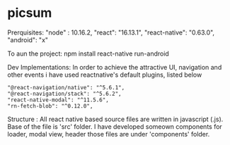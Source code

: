 # picsum

Prerquisites: 
	"node" : 10.16.2,
    "react": "16.13.1",
    "react-native": "0.63.0",
    "android": "x"

To aun the project: 
	npm install
	react-native run-android

Dev Implementations:
 	In order to achieve the attractive UI, navigation and other events i have used reactnative's default plugins, listed below

    "@react-navigation/native": "^5.6.1",
    "@react-navigation/stack": "^5.6.2",
    "react-native-modal": "^11.5.6",
    "rn-fetch-blob": "^0.12.0",

Structure : 
	All react native based source files are written in javascript (.js). Base of the file is 'src' folder. I have developed someown components for loader, modal view, header those files are under 'components' folder.